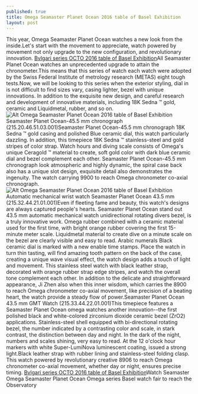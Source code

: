```yaml
---
published: true
title: Omega Seamaster Planet Ocean 2016 table of Basel Exhibition
layout: post
---
```

This year, Omega Seamaster Planet Ocean watches a new look from the inside.Let\'s start with the movement to appreciate, watch powered by movement not only upgrade to the new configuration, and revolutionary innovation. [Bvlgari series OCTO 2016 table of Basel Exhibition](http://katespade2.bravesites.com/entries/general/bvlgari-series-octo-2016-table-of-basel-exhibition)All Seamaster Planet Ocean watches an unprecedented upgrade to attain the chronometer.This means that this series of watch each watch were adopted by the Swiss Federal Institute of metrology research (METAS) eight tough tests.Now, we will be looking to this series when the exterior styling, dial in is not difficult to find sizes vary, casing lighter, bezel with unique innovations. In addition to the exquisite new design, and careful research and development of innovative materials, including 18K Sedna ™ gold, ceramic and Liquidmetal, rubber, and so on.![Alt Omega Seamaster Planet Ocean 2016 table of Basel Exhibition](https://c2.staticflickr.com/2/1535/25497068014_38af19bdb2_z.jpg)Seamaster Planet Ocean-45.5 mm chronograph (215.20.46.51.03.001)Seamaster Planet Ocean-45.5 mm chronograph 18K Sedna ™ gold casing and polished Blue ceramic dial, this watch particularly dazzling. In addition, this timepiece 18K Sedna ™ stainless-steel and gold stripes of color strap. Watch hours and diving scale consists of Omega\'s unique Ceragold ™ material to create, soft gold color with dark blue ceramic dial and bezel complement each other. Seamaster Planet Ocean-45.5 mm chronograph look atmospheric and highly dynamic, the spiral case back also has a unique slot design, exquisite detail also demonstrates the ingenuity. The watch carrying 9900 to reach Omega chronometer co-axial chronograph.![Alt Omega Seamaster Planet Ocean 2016 table of Basel Exhibition](https://c2.staticflickr.com/2/1659/26075895216_2a5ca6d475_z.jpg)Automatic mechanical wrist watch Seamaster Planet Ocean 43.5 mm (215.32.44.21.01.001)Even if fleeting fame and beauty, this watch\'s designs are always captured people\'s hearts. Seamaster Planet Ocean stand out 43.5 mm automatic mechanical watch unidirectional rotating divers bezel, is a truly innovative work. Omega rubber combined with a ceramic material used for the first time, with bright orange rubber covering the first 15-minute meter scale. Liquidmetal material to create dive on a minute scale on the bezel are clearly visible and easy to read. Arabic numerals Black ceramic dial is marked with a new enable time stamps. Place the watch in turn thin tasting, will find amazing tooth pattern on the back of the case, creating a unique wave visual effect, the watch design adds a touch of light and movement. This stainless steel watch with black leather strap, decorated with orange rubber strap edge stripes, and watch the overall tone complement each other. In addition to the delicate and straightforward appearance, Ji Zhen also when this inner wisdom, which carries the 8900 to reach Omega chronometer co-axial movement, like precision of a beating heart, the watch provide a steady flow of power.Seamaster Planet Ocean 43.5 mm GMT Watch (215.33.44.22.01.001)This timepiece features a Seamaster Planet Ocean omega watches another innovation--the first polished black and white-colored zirconium dioxide ceramic bezel (ZrO2) applications. Stainless-steel shell equipped with bi-directional rotating bezel, the number indicated by a contrasting color and scale, in stark contrast, the distinction between day and night. In the dark of the night, numbers and scales shining, very easy to read. At the 12 o\'clock hour markers with white Super-LumiNova luminescent coating, issued a strong light.Black leather strap with rubber lining and stainless-steel folding clasp. This watch powered by revolutionary creative 8906 to reach Omega chronometer co-axial movement, whether day or night, ensures precise timing. [Bvlgari series OCTO 2016 table of Basel Exhibition](http://katespade2.bravesites.com/entries/general/bvlgari-series-octo-2016-table-of-basel-exhibition)Watch Seamaster Omega Seamaster Planet Ocean Omega series Basel watch fair to reach the Observatory